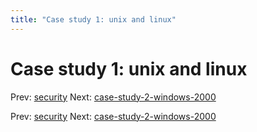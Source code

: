 ```yaml
---
title: "Case study 1: unix and linux"
---
```


# Case study 1: unix and linux

Prev: [security](security.md)
Next: [case-study-2-windows-2000](case-study-2-windows-2000.md)

Prev: [security](security.md)
Next: [case-study-2-windows-2000](case-study-2-windows-2000.md)
